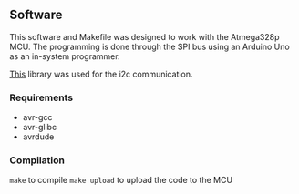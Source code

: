 ## Software
This software and Makefile was designed to work with the 
Atmega328p MCU. The programming is done through the SPI bus
using an Arduino Uno as an in-system programmer.

[This](https://github.com/Sovichea/avr-i2c-library) library was used for the i2c communication.

### Requirements
- avr-gcc
- avr-glibc
- avrdude

### Compilation
`make` to compile
`make upload` to upload the code to the MCU
